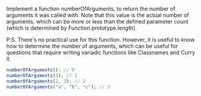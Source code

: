 Implement a function numberOfArguments, to return the number of arguments it was called with. Note that this value is the actual number of arguments, which can be more or less than the defined parameter count (which is determined by Function.prototype.length).

P.S. There's no practical use for this function. However, it is useful to know how to determine the number of arguments, which can be useful for questions that require writing variadic functions like Classnames and Curry II.

```js
numberOfArguments(); // 0
numberOfArguments(1); // 1
numberOfArguments(2, 3); // 2
numberOfArguments("a", "b", "c"); // 3
```
